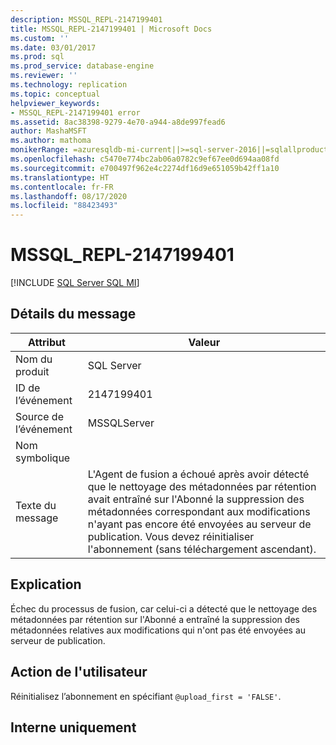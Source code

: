 ```yaml
---
description: MSSQL_REPL-2147199401
title: MSSQL_REPL-2147199401 | Microsoft Docs
ms.custom: ''
ms.date: 03/01/2017
ms.prod: sql
ms.prod_service: database-engine
ms.reviewer: ''
ms.technology: replication
ms.topic: conceptual
helpviewer_keywords:
- MSSQL_REPL-2147199401 error
ms.assetid: 8ac38398-9279-4e70-a944-a8de997fead6
author: MashaMSFT
ms.author: mathoma
monikerRange: =azuresqldb-mi-current||>=sql-server-2016||=sqlallproducts-allversions
ms.openlocfilehash: c5470e774bc2ab06a0782c9ef67ee0d694aa08fd
ms.sourcegitcommit: e700497f962e4c2274df16d9e651059b42ff1a10
ms.translationtype: HT
ms.contentlocale: fr-FR
ms.lasthandoff: 08/17/2020
ms.locfileid: "88423493"
---
```

# <a name="mssql_repl-2147199401"></a>MSSQL_REPL-2147199401
[!INCLUDE [SQL Server SQL MI](../../includes/applies-to-version/sql-asdbmi.md)]
    
## <a name="message-details"></a>Détails du message  
  
|Attribut|Valeur|  
|-|-|  
|Nom du produit|SQL Server|  
|ID de l’événement|2147199401|  
|Source de l’événement|MSSQLServer|  
|Nom symbolique||  
|Texte du message|L'Agent de fusion a échoué après avoir détecté que le nettoyage des métadonnées par rétention avait entraîné sur l'Abonné la suppression des métadonnées correspondant aux modifications n'ayant pas encore été envoyées au serveur de publication. Vous devez réinitialiser l'abonnement (sans téléchargement ascendant).|  
  
## <a name="explanation"></a>Explication  
 Échec du processus de fusion, car celui-ci a détecté que le nettoyage des métadonnées par rétention sur l'Abonné a entraîné la suppression des métadonnées relatives aux modifications qui n'ont pas été envoyées au serveur de publication.  
  
## <a name="user-action"></a>Action de l'utilisateur  
 Réinitialisez l’abonnement en spécifiant `@upload_first = 'FALSE'`.  
  
## <a name="internal-only"></a>Interne uniquement  
  
